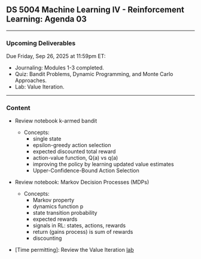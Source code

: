 ## DS 5004 Machine Learning IV - Reinforcement Learning: Agenda 03



---

### Upcoming Deliverables

Due Friday, Sep 26, 2025 at 11:59pm ET:

- Journaling: Modules 1-3 completed.
- Quiz: Bandit Problems, Dynamic Programming, and Monte Carlo Approaches.
- Lab: Value Iteration.

---

### Content

- Review notebook k-armed bandit
  - Concepts:
    - single state
    - epsilon-greedy action selection
    - expected discounted total reward
    - action-value function, Q(a) vs q(a)
    - improving the policy by learning updated value estimates
    - Upper-Confidence-Bound Action Selection

- Review notebook: Markov Decision Processes (MDPs)
  - Concepts:
    - Markov property
    - dynamics function p
    - state transition probability
    - expected rewards
    - signals in RL: states, actions, rewards
    - return (gains process) is sum of rewards
    - discounting

- [Time permitting]: Review the Value Iteration [lab](https://github.com/UVADS/reinforcement_learning_online_msds/blob/main/03_solving_mdps/lab_value_iteration_grid_world.ipynb)
